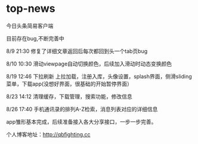 # top-news
今日头条简易客户端

目前存在bug,不断完善中

8/9  21:30 修复了详细文章返回后每次都回到头一个tab页bug

8/10 10:30 滑动viewpage自动切换颜色，后续加入滑动时动态变换颜色

8/19 12:46 下拉刷新 上拉加载，注册入库，头像设置，splash界面，侧滑sliding菜单，下载app(没想好界面，很基础的开始暂停界面）

8/23 14:12 清理缓存，下载管理，搜索功能，修改信息

8/26 17:40 手机通讯录的排列A-Z检索，消息列表对应的详细信息

app雏形基本完成，后续准备接入各大分享接口，一步一步完善。




个人博客地址：http://qbfighting.cc
